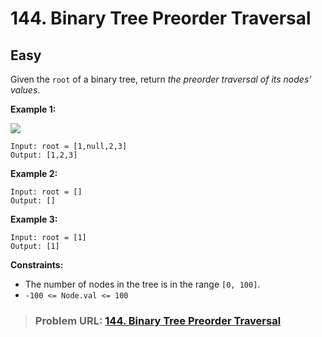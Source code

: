 # **144. Binary Tree Preorder Traversal**

## **Easy**

Given the `root` of a binary tree, return *the preorder traversal of its nodes' values*.

**Example 1:**

![](https://assets.leetcode.com/uploads/2020/09/15/inorder_1.jpg)

```
Input: root = [1,null,2,3]
Output: [1,2,3]
```

**Example 2:**

```
Input: root = []
Output: []
```

**Example 3:**

```
Input: root = [1]
Output: [1]
```

**Constraints:**

- The number of nodes in the tree is in the range `[0, 100]`.
- `-100 <= Node.val <= 100`

> ### **Problem URL: [144. Binary Tree Preorder Traversal](https://leetcode.com/problems/binary-tree-preorder-traversal/)**